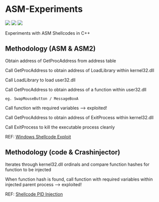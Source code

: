 # ASM-Experiments
[![](https://img.shields.io/badge/Category-Binary%20Exploitation-E5A505?style=flat-square)]() [![](https://img.shields.io/badge/Language-C++%20%2f%20ASM-E5A505?style=flat-square)]() [![](https://img.shields.io/badge/Version-1.0-E5A505?style=flat-square&color=green)]()

Experiments with ASM Shellcodes in C++

## Methodology (ASM & ASM2)

Obtain address of GetProcAddress from address table

Call GetProcAddress to obtain address of LoadLibrary within kernel32.dll

Call LoadLibrary to load user32.dll

Call GetProcAddress to obtain address of a function within user32.dll

    eg. SwapMouseButton / MessageBoxA

Call function with required variables --> exploited!

Call GetProcAddress to obtain address of ExitProcess within kernel32.dll

Call ExitProcess to kill the executable process cleanly

REF: [Windows Shellcode Exploit](https://securitycafe.ro/2016/02/15/introduction-to-windows-shellcode-development-part-3/)

## Methodology (code & Crashinjector)

Iterates through kernel32.dll ordinals and compare function hashes for function to be injected

When function hash is found, call function with required variables within injected parent process --> exploited!

REF: [Shellcode PID Injection](http://www.rohitab.com/discuss/topic/40820-writing-shellcode-in-c/)
